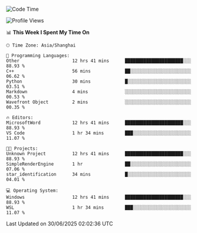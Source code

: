 <!--START_SECTION:waka-->
![Code Time](http://img.shields.io/badge/Code%20Time-3%2C023%20hrs%2019%20mins-blue)

![Profile Views](http://img.shields.io/badge/Profile%20Views-0-blue)

📊 **This Week I Spent My Time On** 

```text
🕑︎ Time Zone: Asia/Shanghai

💬 Programming Languages: 
Other                    12 hrs 41 mins      ██████████████████████░░░   88.93 % 
C++                      56 mins             ██░░░░░░░░░░░░░░░░░░░░░░░   06.62 % 
Python                   30 mins             █░░░░░░░░░░░░░░░░░░░░░░░░   03.51 % 
Markdown                 4 mins              ░░░░░░░░░░░░░░░░░░░░░░░░░   00.53 % 
Wavefront Object         2 mins              ░░░░░░░░░░░░░░░░░░░░░░░░░   00.35 % 

🔥 Editors: 
MicrosoftWord            12 hrs 41 mins      ██████████████████████░░░   88.93 % 
VS Code                  1 hr 34 mins        ███░░░░░░░░░░░░░░░░░░░░░░   11.07 % 

🐱‍💻 Projects: 
Unknown Project          12 hrs 41 mins      ██████████████████████░░░   88.93 % 
SimpleRenderEngine       1 hr                ██░░░░░░░░░░░░░░░░░░░░░░░   07.06 % 
star_identification      34 mins             █░░░░░░░░░░░░░░░░░░░░░░░░   04.01 % 

💻 Operating System: 
Windows                  12 hrs 41 mins      ██████████████████████░░░   88.93 % 
WSL                      1 hr 34 mins        ███░░░░░░░░░░░░░░░░░░░░░░   11.07 % 
```


 Last Updated on 30/06/2025 02:02:36 UTC
<!--END_SECTION:waka-->